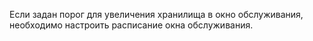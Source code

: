 Если задан порог для увеличения хранилища в окно обслуживания, необходимо настроить расписание окна обслуживания.
